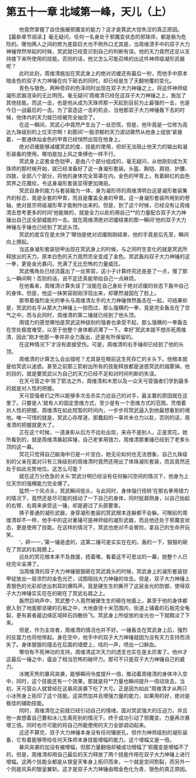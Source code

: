 <h1>第五十一章 北域第一峰，天儿（上）</h1>
<div id="content">&nbsp&nbsp&nbsp&nbsp&nbsp&nbsp&nbsp&nbsp
 他竟然掌握了自住施展邪魔变的能力？这才是箕武大惊失涩的真正原因。【最新章节阅读.】毫无疑问，任何一名身处于邪魔变状态的邪珠师，都是极为危险的。哪怕两人之间的修为差距巨大也不例外口尤其是，当周维清手中的双子大力神锤悍然举起的时候，冥武就已经意识到自己的判断有误。他的天力竟然还足以支持接下来所使用的技能。否则的话，他又怎么可能召唤的出这件神师级凝形武器呢？
 <br/>&nbsp&nbsp&nbsp&nbsp&nbsp&nbsp&nbsp&nbsp
 此时此刻，周维清施加在冥武身上的绝对迟缓还有最后一秒，而他手中原本暗金色的双子大力神锤在向下砸去的同时，却已经是生了天翻地覆的变化。
 <br/>&nbsp&nbsp&nbsp&nbsp&nbsp&nbsp&nbsp&nbsp
 青色与银色，两种奇异的色泽同时出现在双子大力神锤之上，将这件神师级凝形武器渲染的无比明亮。毫无疑问’周维清已经在这双子大力神锤之上，施加了其他技能。而这一击，也是他从成为天珠师那一天起到目前为止最强的一击，也是今日一战最后的一击。为了营造这一击的机会，当他那双子大力神锤轰下去的时候，他体内的天力就已经被完全抽空了。
 <br/>&nbsp&nbsp&nbsp&nbsp&nbsp&nbsp&nbsp&nbsp
 在这一瞬间，冥武心中竟然产生出了一丝恐慌，但是，他毕竟是一位修为高达九珠级别的上位天宗啊！刹那间’一股浓郁的天力波动骤然从他身上绽放’紧接着，一套通体灿金色的甲胄已经悄然出现在他身上。
 <br/>&nbsp&nbsp&nbsp&nbsp&nbsp&nbsp&nbsp&nbsp
 绝对迟缓能够减缓冥武的度、技能的使用，但却无法阻止他天力的输出和凝形装备的使用。哪怕是加上风之束缚也一样不行。
 <br/>&nbsp&nbsp&nbsp&nbsp&nbsp&nbsp&nbsp&nbsp
 冥武身上这套金色铠甲，是由八个部分组成的，毫无疑问，从他刚刻成为天珠师的那时候开始，就已经准备好了这一身凝形套装。头盔、胸铠、肩铠、护腰、四肢，全部八个部分，将他的身体完全笼罩在内。金色的甲胄上，有着鲜红的血色冥界之花魔纹，令这身凝形套装显得更加瑰丽。
 <br/>&nbsp&nbsp&nbsp&nbsp&nbsp&nbsp&nbsp&nbsp
 冥武自身的能力与套装融为一体，身为凝形师的周维清明白这是凝形套装集齐的标志，竟是全套的甲胄，而且是覆盖全身的甲胄。这一身凝形套装所用到的卷轴，绝对是宗师级凝形卑才能制作出来的。但是，到了这个时候，已经没有让周维清去思考更多的时间’他能做的，就是全力以赴的用自己**的力量配合双子大力神锤出自己这全部威能的一击。就在周维清绝对迟缓结束的那一瞬间’他的双子大力神锤左手锤也已经到了冥武头顶。
 <br/>&nbsp&nbsp&nbsp&nbsp&nbsp&nbsp&nbsp&nbsp
 冥武的度实在是太快了’哪怕是绝对迟缓刚刚结束，他的手竟是后先至，瞬间向上撩起。
 <br/>&nbsp&nbsp&nbsp&nbsp&nbsp&nbsp&nbsp&nbsp
 当这身凝形套装铠甲出现在冥武身上的时候，与之同时生变化的就是冥武所释放出的天力。原本白色的天力竟然完全变成了金色。冥武轰向双子大力神锤的这一拳，更是金光暴闪，充满了无比恐怖的力量威压。
 <br/>&nbsp&nbsp&nbsp&nbsp&nbsp&nbsp&nbsp&nbsp
 冥武嘴角处已经流露出了一丝笑容，这小子计算终究还是差了一点，慢了那么一瞬间啊！否则的话，说不定还真能带给自己一点麻烦。
 <br/>&nbsp&nbsp&nbsp&nbsp&nbsp&nbsp&nbsp&nbsp
 在他看来，周维清计算失误了’没能在自己身处于绝对迟缓的状态下轰中自己的身体。但是，他这一抹笑容刚刚浮现出来，却骤然凝固在了脸上。
 <br/>&nbsp&nbsp&nbsp&nbsp&nbsp&nbsp&nbsp&nbsp
 那带着强烈金光的拳头与周维清左手的大力神锤悍然轰击在一起，可结果却是，冥武的右手从那大力神锤上一掠而过，那么强横的一拳，竟是完全轰击在了空气之中。而与此同时，周维清的第二锤就已经到了他头顶。
 <br/>&nbsp&nbsp&nbsp&nbsp&nbsp&nbsp&nbsp&nbsp
 用错力的感觉哪怕是冥武这种级别的强者也承受不起，那么强横的一拳轰击在空处极度难受，以至于他整个身体都迟滞了一下。幸好’冥武本就不想杀死周维清，因此”刚才他那一拳并非全力轰出，还是有所保留的。
 <br/>&nbsp&nbsp&nbsp&nbsp&nbsp&nbsp&nbsp&nbsp
 在这种情况下’才没有直接受伤。可是，周维清的右手锤却已经到了他的头顶。
 <br/>&nbsp&nbsp&nbsp&nbsp&nbsp&nbsp&nbsp&nbsp
 周维清的计算怎么会出错呢？尤其是在眼前这生死存亡的关头下。他根本就是给冥武以迷惑。甚至之前那三箭射出所有的技能释放都是迷惑冥武的烟雾弹。他的目的，就是要冥武以为自己的天力已经不足和对时间判断的失误。
 <br/>&nbsp&nbsp&nbsp&nbsp&nbsp&nbsp&nbsp&nbsp
 在天弓营之中’除了箭法之外，周维清和木恩以及一众天弓营强者们学到最多的就是对人性的把握。
 <br/>&nbsp&nbsp&nbsp&nbsp&nbsp&nbsp&nbsp&nbsp
 天弓营强者们之所以能够多次击杀实力远自己的对手，最主要的原因就在这里了。只要是人’就有人的固定思维方式，至少是有一个思维方式的范围。凭借着对人性的把握，周维清在如此短暂的时间内，一步步将冥武逼入到他最想看到的境地。唯一可惜的就是，冥武心存厚道，那蠢起的一辜并未仓力以赴，否则的话，周淮清的把握就更大了。
 <br/>&nbsp&nbsp&nbsp&nbsp&nbsp&nbsp&nbsp&nbsp
 正在这个时候，一道身影从后方不远处出现，来舟不是别人，正是冥花。她所看到的，就是周维清暴起挥锤，自己老爹用错力，周维清那重锤已经到了老爹头顶的这一幕。
 <br/>&nbsp&nbsp&nbsp&nbsp&nbsp&nbsp&nbsp&nbsp
 冥花只觉得自己脑海中已是一片空白，她无论如何也无法想象，自己九珠级别的父亲在面对只有三珠级别的周维清时竟然还用出了体珠凝形套装，而且竟然还处于如此劣势地位。这怎么可能？
 <br/>&nbsp&nbsp&nbsp&nbsp&nbsp&nbsp&nbsp&nbsp
 就在这万分危急的关头’冥武分明已经没有任何躲闪空间的情况下，他身为上位天宗的强横能力完全爆了。
 <br/>&nbsp&nbsp&nbsp&nbsp&nbsp&nbsp&nbsp&nbsp
 猛然一个凤点头，冥武瞬间低头，与此同时，身体强行扭转’在那右拳用错力的情况下，竟然还是尽可能的扭动了一下自己的身体，同时挺肩侧身，以自己抬起的右臂、右肩来承受这一锤，却是避过了头部要害。
 <br/>&nbsp&nbsp&nbsp&nbsp&nbsp&nbsp&nbsp&nbsp
 换子普通的凝形武器，身穿凝形套装的冥武根本连躲都不会躲。可眼前的周维清却不一样，他手中的这对重锤可是神师级的凝形武器，而且他还处于邪魔变状态，更是使用了技能。在这样的情况下，冥武也绝对不会冒险，拿自己的生命开玩笑。
 <br/>&nbsp&nbsp&nbsp&nbsp&nbsp&nbsp&nbsp&nbsp
 ‘，砰一一，’第一锤是虚的，这第二锤可是实实在在的。轰的一下，狠狠的砸在了冥武的右肩膀上。
 <br/>&nbsp&nbsp&nbsp&nbsp&nbsp&nbsp&nbsp&nbsp
 远处的冥花根本来不及救援，捂着嘴，看着这不可思议的一幕，她整个人已经完伞呆滞了。
 <br/>&nbsp&nbsp&nbsp&nbsp&nbsp&nbsp&nbsp&nbsp
 当周维清的双子大力神锤狠狠砸在冥武肩头的时候，冥武身上的凝形套装铠甲绽放出一层浓烈的金色光芒，试图阻挡大力神锤的攻击。但是，双子大力神锤上青银色的光彩却迸出刺耳的爆鸣声。竟是硬生生的撕开了这层金光的防御，使得双子大力神锤实实在在的砸在了冥武右肩之上。
 <br/>&nbsp&nbsp&nbsp&nbsp&nbsp&nbsp&nbsp&nbsp
 轰然巨响声中，冥武整个人竟然被硬生生的砸在地面上，甚至于他的身体都嵌入到了地面那坚硬的石板之中，大地直径十米范围内，街道上铺着的石板完全龟裂，更有甚者最边缘区域碎石四散纷飞。冥武身上所绽放的金光也一下就黯淡了下来。
 <br/>&nbsp&nbsp&nbsp&nbsp&nbsp&nbsp&nbsp&nbsp
 但是，作为主攻者，周维清的情况也并不好。一锤轰击在冥武身上后，强烈的反震力也将他带起。身在空中，他手中的双子大力神锤就因为没有天力支持而消失了。身体狠狠的撞击在后面的墙壁上，哇的一声，喷出一口鲜血。
 <br/>&nbsp&nbsp&nbsp&nbsp&nbsp&nbsp&nbsp&nbsp
 哪怕有不死神功的支持，周维清这次天力的透支也实在是太厉害了。他州才这最后一锤之中，瘟会了相当恐怖的破坏力。那可不只是双子大力神锤自己的威力。
 <br/>&nbsp&nbsp&nbsp&nbsp&nbsp&nbsp&nbsp&nbsp
 冰魄天熊的暴风突袭，能够瞬间令度提升一倍，推动着周维清的身体冲入空中，同时，这个技能还有一个效果，那就是将**力量也瞬间提升一倍动攻击。当初，天弓营众人就曾经在这暴风突袭下吃了大亏。正是因为如此”周维清才从两只小冰熊身上拓印了这个技能。这突然加并且增强力量的能力，如果用的好，绝对是极佳的辅助技能。
 <br/>&nbsp&nbsp&nbsp&nbsp&nbsp&nbsp&nbsp&nbsp
 同时，周维清在之前就已经引动自己的情绪，面对冥武强大的压迫力，并且他一直想着自己要和冰儿生离死别的情况下。终于成功引动了邪魔变。力量再次暴增三倍。同时也尽可能的将自己所能使用的天力全部调动起来。
 <br/>&nbsp&nbsp&nbsp&nbsp&nbsp&nbsp&nbsp&nbsp
 这还不算完，双子大力神锤本身没有任何镶嵌孔，但作为神师级别的凝形装备，它有着能够带给任何天珠师本身技能增幅的能力。这个增幅又是一倍。
 <br/>&nbsp&nbsp&nbsp&nbsp&nbsp&nbsp&nbsp&nbsp
 暴风突袭的加没有被增幅，但那力量翻倍却被成功增幅了’邪魔变是增幅不了的，但是，周维清却用自己最后的天力释放了两个技能作用在双子大力神锤上进行增幅。这两个技能全都是从银皇天隼身上拓印而来，一个就是空间割裂，而另外一个则是风系的银皇翼斩。这才是双子大力神锤由暗金色化为青、银色的真正原因。
 <br/>&nbsp&nbsp&nbsp&nbsp&nbsp&nbsp&nbsp&nbsp
 <br/>&nbsp&nbsp&nbsp&nbsp&nbsp&nbsp&nbsp&nbsp
</div>
